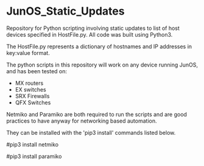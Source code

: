 # JunOS_Static_Updates
Repository for Python scripting involving static updates to list of host devices specified in HostFile.py.  All code was built using Python3.

The HostFile.py represents a dictionary of hostnames and IP addresses in key:value format.  

The python scripts in this repository will work on any device running JunOS, and has been tested on:

  - MX routers
  - EX switches
  - SRX Firewalls
  - QFX Switches

Netmiko and Paramiko are both required to run the scripts and are good practices to have anyway for networking based automation.

They can be installed with the 'pip3 install' commands listed below.

#pip3 install netmiko

#pip3 install paramiko


